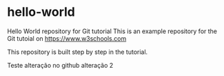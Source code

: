 # hello-world
Hello World repository for Git tutorial
This is an example repository for the Git tutoial on https://www.w3schools.com

This repository is built step by step in the tutorial.

Teste alteração no github alteração 2
